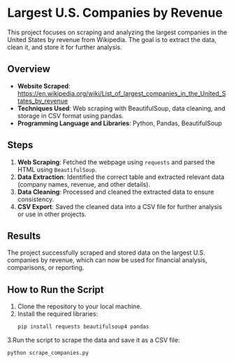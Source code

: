 # Largest U.S. Companies by Revenue

This project focuses on scraping and analyzing the largest companies in the United States by revenue from Wikipedia. The goal is to extract the data, clean it, and store it for further analysis.

## Overview
- **Website Scraped**: https://en.wikipedia.org/wiki/List_of_largest_companies_in_the_United_States_by_revenue
- **Techniques Used**: Web scraping with BeautifulSoup, data cleaning, and storage in CSV format using pandas.
- **Programming Language and Libraries**: Python, Pandas, BeautifulSoup

## Steps

1. **Web Scraping**: Fetched the webpage using `requests` and parsed the HTML using `BeautifulSoup`.
2. **Data Extraction**: Identified the correct table and extracted relevant data (company names, revenue, and other details).
3. **Data Cleaning**: Processed and cleaned the extracted data to ensure consistency.
4. **CSV Export**: Saved the cleaned data into a CSV file for further analysis or use in other projects.

## Results
The project successfully scraped and stored data on the largest U.S. companies by revenue, which can now be used for financial analysis, comparisons, or reporting.

## How to Run the Script

1. Clone the repository to your local machine.
2. Install the required libraries:
   ```bash
   pip install requests beautifulsoup4 pandas
3.Run the script to scrape the data and save it as a CSV file:
  ```bash
  python scrape_companies.py
